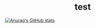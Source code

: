 <h1 align="center">test</h1>

[![Anurag's GitHub stats](https://github-readme-stats.vercel.app/api?username=deadshxll&hide=contribs,prs)](https://github.com/anuraghazra/github-readme-stats)

<!--
**deadshxll/deadshxll** is a ✨ _special_ ✨ repository because its `README.md` (this file) appears on your GitHub profile.

Here are some ideas to get you started:

- 🔭 I’m currently working on ...
- 🌱 I’m currently learning ...
- 👯 I’m looking to collaborate on ...
- 🤔 I’m looking for help with ...
- 💬 Ask me about ...
- 📫 How to reach me: ...
- 😄 Pronouns: ...
- ⚡ Fun fact: ...
-->
